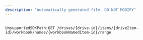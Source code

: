 ```yaml
---
description: "Automatically generated file. DO NOT MODIFY"
---
```


```powershellv2

UnsupportedSDKPath:GET /drives/{drive-id}/items/{driveItem-id}/workbook/names/{workbookNamedItem-id}/range

```